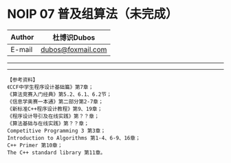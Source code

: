 NOIP 07 普及组算法（未完成）  
======

|Author|杜博识Dubos|
|---|---|
|E-mail|dubos@foxmail.com|

------  
  
------  
	【参考资料】
	《CCF中学生程序设计基础篇》第7章；
	《算法竞赛入门经典》第5.2、6.1、6.2节；
	《信息学奥赛一本通》第二部分第2-7章；
	《新标准C++程序设计教程》第9、19章；
	《程序设计导引及在线实践》第？？章；
	《算法基础与在线实践》第？？章；
	Competitive Programming 3 第3章；
	Introduction to Algorithms 第1-4、6-9、16章；
	C++ Primer 第10章；
	The C++ standard library 第11章。
